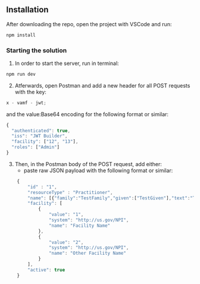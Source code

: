 ## Installation

After downloading the repo, open the project with VSCode and run:

```node.js
npm install
```

### Starting the solution

1. In order to start the server, run in terminal:

```js
npm run dev
```

2. Atferwards, open Postman and add a new header for all POST requests with the key:

```js
x - vamf - jwt;
```
and the value:Base64 encoding for the following format or similar:

```js
{
  "authenticated": true,
  "iss": "JWT Builder",
  "facility": ["12", "13"],
  "roles": ["Admin"]
}
```
3. Then, in the Postman body of the POST request, add either:
   - paste raw JSON payload with the following format or similar:

```js
    {
        "id" : "1",
        "resourceType" : "Practitioner",
        "name": [{"family":"TestFamily","given":["TestGiven"],"text":"TestFamily TestGiven"}],
        "facility": [
            {
                "value": "1",
                "system": "http://us.gov/NPI",
                "name": "Facility Name"
            },
            {
                "value": "2",
                "system": "http://us.gov/NPI",
                "name": "Other Facility Name"
            }
        ],
        "active": true
    }
```
